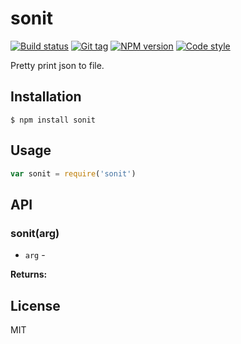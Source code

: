 
# sonit

[![Build status][travis-image]][travis-url]
[![Git tag][git-image]][git-url]
[![NPM version][npm-image]][npm-url]
[![Code style][standard-image]][standard-url]

Pretty print json to file.

## Installation

    $ npm install sonit

## Usage

```js
var sonit = require('sonit')

```

## API

### sonit(arg)

- `arg` -

**Returns:**

## License

MIT

[travis-image]: https://img.shields.io/travis/joshrtay/sonit.svg?style=flat-square
[travis-url]: https://travis-ci.org/joshrtay/sonit
[git-image]: https://img.shields.io/github/tag/joshrtay/sonit.svg?style=flat-square
[git-url]: https://github.com/joshrtay/sonit
[standard-image]: https://img.shields.io/badge/code%20style-standard-brightgreen.svg?style=flat-square
[standard-url]: https://github.com/feross/standard
[npm-image]: https://img.shields.io/npm/v/sonit.svg?style=flat-square
[npm-url]: https://npmjs.org/package/sonit
